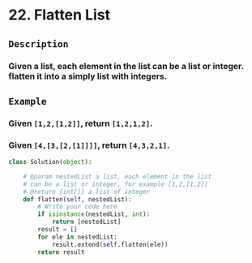 # 22. Flatten List
## `Description`
### Given a list, each element in the list can be a list or integer. flatten it into a simply list with integers.
## `Example`
### Given `[1,2,[1,2]]`, return `[1,2,1,2]`.
### Given `[4,[3,[2,[1]]]]`, return `[4,3,2,1]`.
```python
class Solution(object):

    # @param nestedList a list, each element in the list 
    # can be a list or integer, for example [1,2,[1,2]]
    # @return {int[]} a list of integer
    def flatten(self, nestedList):
        # Write your code here
        if isinstance(nestedList, int):
            return [nestedList]
        result = []
        for ele in nestedList:
            result.extend(self.flatten(ele))
        return result
```
